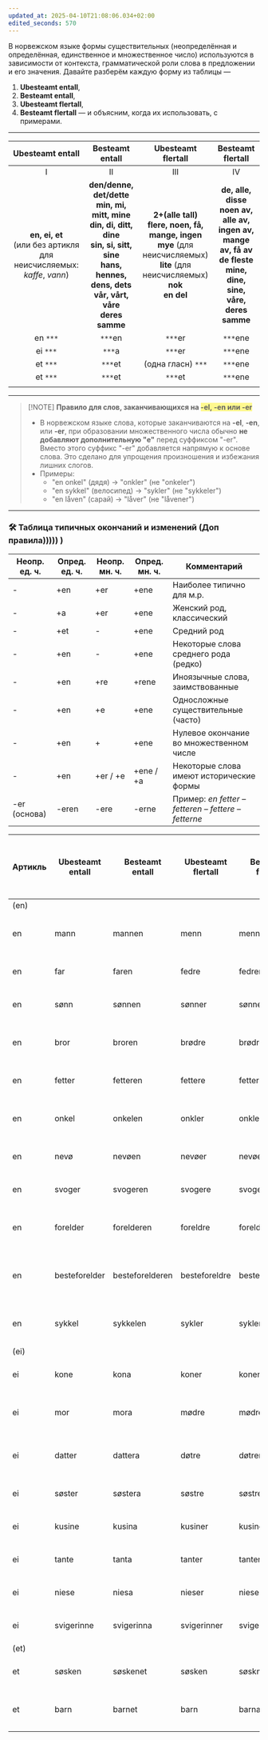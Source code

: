 ```yaml
---
updated_at: 2025-04-10T21:08:06.034+02:00
edited_seconds: 570
---
```

В норвежском языке формы существительных (неопределённая и определённая, единственное и множественное число) используются в зависимости от контекста, грамматической роли слова в предложении и его значения. Давайте разберём каждую форму из таблицы — 
1. **Ubesteamt entall**,
2. **Besteamt entall**, 
3. **Ubesteamt flertall**, 
4. **Besteamt flertall**
— и объясним, когда их использовать, с примерами.
***

|                          **Ubesteamt entall**                          |                                                                                    **Besteamt entall**                                                                                     |                                                             **Ubesteamt flertall**                                                             |                                                             **Besteamt flertall**                                                             |
| :--------------------------------------------------------------------: | :----------------------------------------------------------------------------------------------------------------------------------------------------------------------------------------: | :--------------------------------------------------------------------------------------------------------------------------------------------: | :-------------------------------------------------------------------------------------------------------------------------------------------: |
|                                   I                                    |                                                                                             II                                                                                             |                                                                      III                                                                       |                                                                      IV                                                                       |
| **en, ei, et**<br>(или без артикля для неисчисляемых: _kaffe_, _vann_) | **den/denne, det/dette**<br>**min, mi, mitt, mine**<br>**din, di, ditt, dine**<br>**sin, si, sitt, sine**<br>**hans, hennes, dens, dets**<br>**vår, vårt, våre**<br>**deres**<br>**samme** | **2+(alle tall)**<br>**flere, noen, få, mange, ingen**<br>**mye** (для неисчисляемых)<br>**lite** (для неисчисляемых)<br>**nok**<br>**en del** | **de, alle, disse**<br>**noen av, alle av, ingen av, <br>mange av, få av**<br>**de fleste**<br>**mine, dine, sine, våre, deres**<br>**samme** |
|                                en `***`                                |                                                                                          `***`en                                                                                           |                                                                    `***`er                                                                     |                                                                   `***`ene                                                                    |
|                                ei `***`                                |                                                                                           `***`a                                                                                           |                                                                    `***`er                                                                     |                                                                   `***`ene                                                                    |
|                                et `***`                                |                                                                                          `***`et                                                                                           |                                                               (одна гласн) `***`                                                               |                                                                   `***`ene                                                                    |
|                                et `***`                                |                                                                                          `***`et                                                                                           |                                                                    `***`et                                                                     |                                                                   `***`ene                                                                    |
|                                                                        |                                                                                                                                                                                            |                                                                                                                                                |                                                                                                                                               |

---

> [!NOTE]  **Правило для слов, заканчивающихся на  <span style="background:#fff88f">-el, -en или -er</span>**
> - В норвежском языке слова, которые заканчиваются на **-el**, **-en**, или **-er**, при образовании множественного числа обычно **не добавляют дополнительную "e"** перед суффиксом "-er". Вместо этого суффикс "-er" добавляется напрямую к основе слова. Это сделано для упрощения произношения и избежания лишних слогов.
> - Примеры:
>     - "en onkel" (дядя) → "onkler" (не "onkeler")
>     - "en sykkel" (велосипед) → "sykler" (не "sykkeler")
>     - "en låven" (сарай) → "låver" (не "låvener")

***
### 🛠 Таблица типичных окончаний и изменений (Доп правила))))) )

| Неопр. ед. ч. | Опред. ед. ч. | Неопр. мн. ч. | Опред. мн. ч. | Комментарий                                         |
| ------------- | ------------- | ------------- | ------------- | --------------------------------------------------- |
| -             | +en           | +er           | +ene          | Наиболее типично для м.р.                           |
| -             | +a            | +er           | +ene          | Женский род, классический                           |
| -             | +et           | -             | +ene          | Средний род                                         |
| -             | +en           | -             | +ene          | Некоторые слова среднего рода (редко)               |
| -             | +en           | +re           | +rene         | Иноязычные слова, заимствованные                    |
| -             | +en           | +e            | +ene          | Односложные существительные (часто)                 |
| -             | +en           | +             | +ene          | Нулевое окончание во множественном числе            |
| -             | +en           | +er / +e      | +ene / +a     | Некоторые слова имеют исторические формы            |
| -er (основа)  | -eren         | -ere          | -erne         | Пример: _en fetter – fetteren – fettere – fetterne_ |


| Артикль | Ubesteamt entall | Besteamt entall | Ubesteamt flertall | Besteamt flertall | Ожидаемое окончание (Ubesteamt flertall / Besteamt flertall) | Фактическое окончание (Ubesteamt flertall / Besteamt flertall) | Примечание (изменение корня или окончания)                 |
|---------|------------------|-----------------|--------------------|-------------------|--------------------------------------------------------------|----------------------------------------------------------------|------------------------------------------------------------|
| (en)    |                  |                 |                    |                   |                                                              |                                                                |                                                            |
| en      | mann             | mannen          | menn               | mennene           | -er / -erne                                                  | - / -ene                                                       | Корень меняется: "mann" → "menn" (a → e)                   |
| en      | far              | faren           | fedre              | fedrene           | -er / -erne                                                  | -dre / -drene                                                  | Корень меняется: "far" → "fedre" (a → e)                   |
| en      | sønn             | sønnen          | sønner             | sønnene           | -er / -erne                                                  | -er / -ene                                                     | Регулярное окончание, но без "r" в "-ene"                  |
| en      | bror             | broren          | brødre             | brødrene          | -er / -erne                                                  | -dre / -drene                                                  | Корень меняется: "bror" → "brødre" (o → ø)                 |
| en      | fetter           | fetteren        | fettere            | fetterne          | -er / -erne                                                  | -ere / -erne                                                   | Регулярное окончание, "-ere" из-за "r"                     |
| en      | onkel            | onkelen         | onkler             | onklene           | -eler / -elerne                                              | -er / -ene                                                     | Окончание "-er", так как заканчивается на "l"              |
| en      | nevø             | nevøen          | nevøer             | nevøene           | -er / -erne                                                  | -er / -ene                                                     | Регулярное окончание, но без "r" в "-ene"                  |
| en      | svoger           | svogeren        | svogere            | svogerne          | -er / -erne                                                  | -ere / -erne                                                   | Регулярное окончание, "-ere" из-за "r"                     |
| en      | forelder         | forelderen      | foreldre           | foreldrene        | -er / -erne                                                  | -dre / -drene                                                  | Корень меняется: "forelder" → "foreldre" (e → ø)           |
| en      | besteforelder    | besteforelderen | besteforeldre      | besteforeldrene   | -er / -erne                                                  | -dre / -drene                                                  | Корень меняется: "besteforelder" → "besteforeldre" (e → ø) |
| en      | sykkel           | sykkelen        | sykler             | syklene           | -eler / -elerne                                              | -er / -ene                                                     | Окончание "-er", так как заканчивается на "l"              |
| (ei)    |                  |                 |                    |                   |                                                              |                                                                |                                                            |
| ei      | kone             | kona            | koner              | konene            | -er / -erne                                                  | -er / -ene                                                     | Регулярное окончание, но без "r" в "-ene"                  |
| ei      | mor              | mora            | mødre              | mødrene           | -er / -erne                                                  | -dre / -drene                                                  | Корень меняется: "mor" → "mødre" (o → ø)                   |
| ei      | datter           | dattera         | døtre              | døtrene           | -er / -erne                                                  | -tre / -trene                                                  | Корень меняется: "datter" → "døtre" (a → ø)                |
| ei      | søster           | søstera         | søstre             | søstrene          | -er / -erne                                                  | -tre / -trene                                                  | Регулярное окончание, но "e" → "re"                        |
| ei      | kusine           | kusina          | kusiner            | kusinene          | -er / -erne                                                  | -er / -ene                                                     | Регулярное окончание, но без "r" в "-ene"                  |
| ei      | tante            | tanta           | tanter             | tantene           | -er / -erne                                                  | -er / -ene                                                     | Регулярное окончание, но без "r" в "-ene"                  |
| ei      | niese            | niesa           | nieser             | niesene           | -er / -erne                                                  | -er / -ene                                                     | Регулярное окончание, но без "r" в "-ene"                  |
| ei      | svigerinne       | svigerinna      | svigerinner        | svigerinnene      | -er / -erne                                                  | -er / -ene                                                     | Регулярное окончание, но без "r" в "-ene"                  |
| (et)    |                  |                 |                    |                   |                                                              |                                                                |                                                            |
| et      | søsken           | søskenet        | søsken             | søsknene          | -er / -erne                                                  | - / -ene                                                       | Особая форма, собирательное существительное                |
| et      | barn             | barnet          | barn               | barna             | -er / -erne                                                  | - / -a                                                         | Особая форма, без суффикса во множественном числе          |
